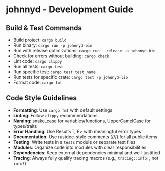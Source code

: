 # johnnyd - Development Guide

## Build & Test Commands
- Build project: `cargo build`
- Run binary: `cargo run -p johnnyd-bin`
- Run with release optimizations: `cargo run --release -p johnnyd-bin`
- Check for errors without building: `cargo check`
- Lint code: `cargo clippy`
- Run all tests: `cargo test`
- Run specific test: `cargo test test_name`
- Run tests for specific crate: `cargo test -p johnnyd-lib`
- Format code: `cargo fmt`

## Code Style Guidelines
- **Formatting**: Use `cargo fmt` with default settings
- **Linting**: Follow `clippy` recommendations
- **Naming**: snake_case for variables/functions, UpperCamelCase for types/traits
- **Error Handling**: Use Result<T, E> with meaningful error types
- **Documentation**: Use rustdoc-style comments (///) for all public items
- **Testing**: Write tests in a `tests` module or separate test files
- **Modules**: Organize code into modules with clear responsibilities
- **Dependencies**: Keep external dependencies minimal and well-justified
- **Tracing**: Always fully qualify tracing macros (e.g., `tracing::info!`, not `info!`)